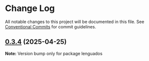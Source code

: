 # Change Log

All notable changes to this project will be documented in this file.
See [Conventional Commits](https://conventionalcommits.org) for commit guidelines.

## [0.3.4](https://github.com/rndelpuerto/lenguados/compare/v0.3.1...v0.3.4) (2025-04-25)

**Note:** Version bump only for package lenguados
